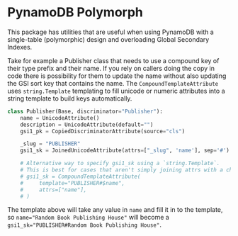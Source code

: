 # PynamoDB Polymorph

This package has utilities that are useful when using PynamoDB with a
single-table (polymorphic) design and overloading Global Secondary Indexes.

Take for example a Publisher class that needs to use a compound key of their
type prefix and their name. If you rely on callers doing the copy in code
there is possibility for them to update the name without also updating the
GSI sort key that contains the name. The `CompoundTemplateAttribute` uses
`string.Template` templating to fill unicode or numeric attributes into a
string template to build keys automatically.

```python
class Publisher(Base, discriminator="Publisher"):
    name = UnicodeAttribute()
    description = UnicodeAttribute(default="")
    gsi1_pk = CopiedDiscriminatorAttribute(source="cls")

    _slug = "PUBLISHER"
    gsi1_sk = JoinedUnicodeAttribute(attrs=["_slug", 'name'], sep='#')

    # Alternative way to specify gsi1_sk using a `string.Template`.
    # This is best for cases that aren't simply joining attrs with a character
    # gsi1_sk = CompoundTemplateAttribute(
    #     template="PUBLISHER#$name",
    #     attrs=["name"],
    # )
```

The template above will take any value in `name` and fill it in to the
template, so `name="Random Book Publishing House"` will become a
`gsi1_sk="PUBLISHER#Random Book Publishing House"`.
